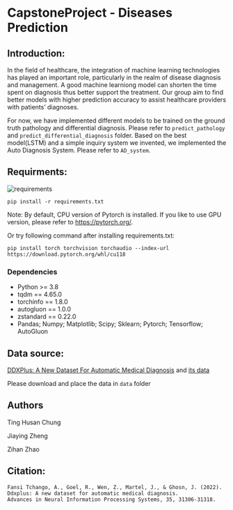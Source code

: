 # CapstoneProject - Diseases Prediction

## Introduction:

In the field of healthcare, the integration of machine learning technologies has played an important role, particularly in the realm of disease diagnosis and management. A good machine learniong model can shorten the time spent on diagnosis thus better support the treatment.
Our group aim to find better models with higher prediction accuracy to assist healthcare providers with patients’ diagnoses.

For now, we have implemented different models to be trained on the ground truth pathology and differential diagnosis. Please refer to `predict_pathology` and `predict_differential_diagnosis` folder.
Based on the best model(LSTM) and a simple inquiry system we invented, we implemented the Auto Diagnosis System. Please refer to `AD_system`.

## Requirments:

![requirements](https://img.shields.io/badge/Python->3.8.0-3480eb.svg?longCache=true&style=flat&logo=python)
```
pip install -r requirements.txt
```
Note: By default, CPU version of Pytorch is installed. If you like to use GPU version, please refer to https://pytorch.org/.

Or try following command after installing requirements.txt:
```
pip install torch torchvision torchaudio --index-url https://download.pytorch.org/whl/cu118
```

### Dependencies
* Python >= 3.8
* tqdm == 4.65.0
* torchinfo == 1.8.0
* autogluon == 1.0.0
* zstandard == 0.22.0
* Pandas; Numpy; Matplotlib; Scipy; Sklearn; Pytorch; Tensorflow; AutoGluon

## Data source: 
[DDXPlus: A New Dataset For Automatic Medical Diagnosis](https://arxiv.org/pdf/2205.09148.pdf) 
and [its data](https://figshare.com/articles/dataset/DDXPlus_Dataset/20043374)

Please download and place the data in `data` folder

## Authors

Ting Husan Chung

Jiaying Zheng 

Zihan Zhao

## Citation:
```
Fansi Tchango, A., Goel, R., Wen, Z., Martel, J., & Ghosn, J. (2022).
Ddxplus: A new dataset for automatic medical diagnosis.
Advances in Neural Information Processing Systems, 35, 31306-31318.
```
